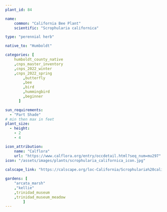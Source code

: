 ```yaml
---
plant_id: 84

name: 
    common: "California Bee Plant"    
    scientific: "Scrophularia californica" 

type: "perennial herb"

native_to: "Humboldt"

categories: [
    humboldt_county_native
    ,cnps_master_inventory
    ,cnps_2022_winter
    ,cnps_2022_spring
        ,butterfly
        ,bee
        ,bird
        ,hummingbird 
        ,beginner
      ]

sun_requirements:
  - "Part Shade"
# min then max in feet
plant_size:
  - height: 
    - 2
    - 4

icon_attribution: 
    name: "Calflora"
    url: "https://www.calflora.org/entry/occdetail.html?seq_num=mu297" 
icon: "/assets/images/plants/scrophularia_californica_icon.jpg"
 
calscape_link: "https://calscape.org/loc-California/Scrophularia%20californica%20(Bee%20Plant)"

gardens: [ 
    "arcata_marsh"
    ,"kellie" 
    ,trinidad_museum
    ,trinidad_museum_meadow
        ]
---
```

